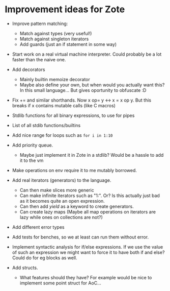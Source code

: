 # Improvement ideas for Zote

* Improve pattern matching:
  * Match against types (very useful!)
  * Match against singleton iterators
  * Add guards (just an if statement in some way)

* Start work on a real virtual machine interpreter. Could probably be a lot faster than the naive one.

* Add decorators
  * Mainly builtin memoize decorator
  * Maybe also define your own, but when would you actually want this? In this small language... But gives oportunity to obfuscate :D

* Fix += and similar shorthands. Now x op= y <-> x = x op y. But this breaks if x contains mutable calls (like C macros)

* Stdlib functions for all binary expressions, to use for pipes

* List of all stdib functions/builtins

* Add nice range for loops such as `for i in 1:10`

* Add priority queue.
  * Maybe just implement it in Zote in a stdlib? Would be a hassle to add it to the vm

* Make operations on env require it to me mutably borrowed.

* Add real iterators (generators) to the language.
  * Can then make slices more generic
  * Can make infinite iterators such as "1:". Or? Is this actually just bad as it becomes quite an open expression.
  * Can then add _yield_ as a keyword to create generators.
  * Can create lazy maps (Maybe all map operations on iterators are lazy while ones on collections are not?) 

* Add different error types

* Add tests for benches, so we at least can run them without error.

* Implement syntactic analysis for if/else expressions. If we use the value of such an expression we might want to force it to have both if and else? Could do for eg blocks as well.

* Add structs.
  * What features should they have? For example would be nice to implement some point struct for AoC...

